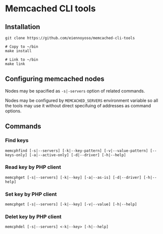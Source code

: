 # Memcached CLI tools

## Installation

```
git clone https://github.com/eiennoyoso/memcached-cli-tools

# Copy to ~/bin
make install

# Link to ~/bin
make link
```

## Configuring memcached nodes

Nodes may be spacified as `-s|-servers` option of related commands.

Nodes may be configured by `MEMCACHED_SERVERS` environment variable so all the tools may use it without direct specifuing of addresses as command options.

## Commands

### Find keys

```
memcphfind [-s|--servers] [-k|--key-pattern] [-v|--value-pattern] [--keys-only] [-a|--active-only] [-d|--driver] [-h|--help]
```

### Read key by PHP client

```
memcphget [-s|--servers] [-k|--key] [-a|--as-is] [-d|--driver] [-h|--help]
```

### Set key by PHP client

```
memcphget [-s|--servers] [-k|--key] [-v|--value] [-h|--help] 
```

### Delet key by PHP client

```
memcphdel [-s|--servers] <-k|--key> [-h|--help]
```

